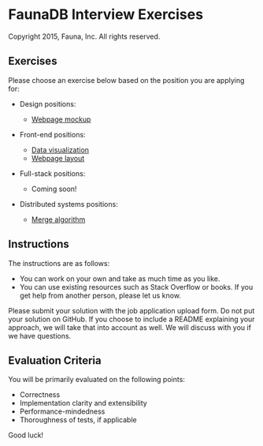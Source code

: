 # FaunaDB Interview Exercises

Copyright 2015, Fauna, Inc. All rights reserved.

## Exercises

Please choose an exercise below based on the position you are applying for:

- Design positions:
  - [Webpage mockup](https://github.com/faunadb/exercises/blob/master/mock.md)

- Front-end positions:
  - [Data visualization](https://github.com/faunadb/exercises/blob/master/viz.md)
  - [Webpage layout](https://github.com/faunadb/exercises/blob/master/app.md)

- Full-stack positions:
  - Coming soon!

- Distributed systems positions:
  - [Merge algorithm](https://github.com/faunadb/exercises/blob/master/merge.md)

## Instructions

The instructions are as follows:

- You can work on your own and take as much time as you like.
- You can use existing resources such as Stack Overflow or books. If you get help from another person, please let us know.

Please submit your solution with the job application upload form. Do not put your solution on GitHub. If you choose to include a README explaining your approach, we will take that into account as well. We will discuss with you if we have questions.

## Evaluation Criteria

You will be primarily evaluated on the following points:

- Correctness
- Implementation clarity and extensibility
- Performance-mindedness
- Thoroughness of tests, if applicable

Good luck!
